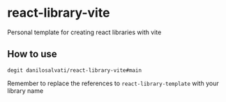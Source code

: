 # react-library-vite

Personal template for creating react libraries with vite

## How to use

`degit danilosalvati/react-library-vite#main`

Remember to replace the references to `react-library-template` with your library name
